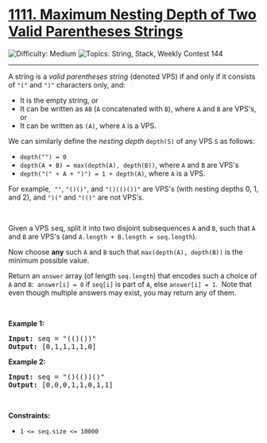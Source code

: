 <h1>
  <a href="https://leetcode.com/problems/maximum-nesting-depth-of-two-valid-parentheses-strings/">
    1111. Maximum Nesting Depth of Two Valid Parentheses Strings
  </a>
</h1>
<img src='https://img.shields.io/badge/Difficulty-Medium-orange' alt='Difficulty: Medium' />
<img src='https://img.shields.io/badge/Topics-String%2C%20Stack%2C%20Weekly%20Contest%20144-blue' alt='Topics: String, Stack, Weekly Contest 144' />

<hr />

<p>A string is a <em>valid parentheses string</em>&nbsp;(denoted VPS) if and only if it consists of <code>"("</code> and <code>")"</code> characters only, and:</p>

<ul>
	<li>It is the empty string, or</li>
	<li>It can be written as&nbsp;<code>AB</code>&nbsp;(<code>A</code>&nbsp;concatenated with&nbsp;<code>B</code>), where&nbsp;<code>A</code>&nbsp;and&nbsp;<code>B</code>&nbsp;are VPS's, or</li>
	<li>It can be written as&nbsp;<code>(A)</code>, where&nbsp;<code>A</code>&nbsp;is a VPS.</li>
</ul>

<p>We can&nbsp;similarly define the <em>nesting depth</em> <code>depth(S)</code> of any VPS <code>S</code> as follows:</p>

<ul>
	<li><code>depth("") = 0</code></li>
	<li><code>depth(A + B) = max(depth(A), depth(B))</code>, where <code>A</code> and <code>B</code> are VPS's</li>
	<li><code>depth("(" + A + ")") = 1 + depth(A)</code>, where <code>A</code> is a VPS.</li>
</ul>

<p>For example,&nbsp; <code>""</code>,&nbsp;<code>"()()"</code>, and&nbsp;<code>"()(()())"</code>&nbsp;are VPS's (with nesting depths 0, 1, and 2), and <code>")("</code> and <code>"(()"</code> are not VPS's.</p>

<p>&nbsp;</p>

<p>Given a VPS <font face="monospace">seq</font>, split it into two disjoint subsequences <code>A</code> and <code>B</code>, such that&nbsp;<code>A</code> and <code>B</code> are VPS's (and&nbsp;<code>A.length + B.length = seq.length</code>).</p>

<p>Now choose <strong>any</strong> such <code>A</code> and <code>B</code> such that&nbsp;<code>max(depth(A), depth(B))</code> is the minimum possible value.</p>

<p>Return an <code>answer</code> array (of length <code>seq.length</code>) that encodes such a&nbsp;choice of <code>A</code> and <code>B</code>:&nbsp; <code>answer[i] = 0</code> if <code>seq[i]</code> is part of <code>A</code>, else <code>answer[i] = 1</code>.&nbsp; Note that even though multiple answers may exist, you may return any of them.</p>

<p>&nbsp;</p>
<p><strong class="example">Example 1:</strong></p>

<pre><strong>Input:</strong> seq = "(()())"
<strong>Output:</strong> [0,1,1,1,1,0]
</pre>

<p><strong class="example">Example 2:</strong></p>

<pre><strong>Input:</strong> seq = "()(())()"
<strong>Output:</strong> [0,0,0,1,1,0,1,1]
</pre>

<p>&nbsp;</p>
<p><strong>Constraints:</strong></p>

<ul>
	<li><code>1 &lt;= seq.size &lt;= 10000</code></li>
</ul>
